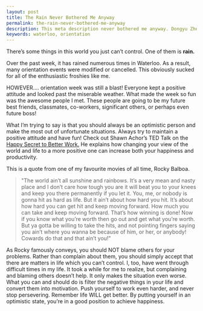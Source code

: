 ```yaml
---
layout: post
title: The Rain Never Bothered Me Anyway
permalink: the-rain-never-bothered-me-anyway
description: This meta description never bothered me anyway. Dongyu Zheng rocks.
keywords: waterloo, orientation
---
```


There’s some things in this world you just can’t control. One of them is **rain.**

Over the past week, it has rained numerous times in Waterloo. As a result, many orientation events were modified or cancelled. This obviously sucked for all of the enthusiastic froshies like me.

HOWEVER…. orientation week was still a blast! Everyone kept a positive attitude and looked past the miserable weather. What made the week so fun was the awesome people I met. These people are going to be my future best friends, classmates, co-workers, significant others, or perhaps even future boss!

<!--more-->

What I’m trying to say is that you should always be an optimistic person and make the most out of unfortunate situations. Always try to maintain a positive attitude and have fun! Check out Shawn Achor’s TED Talk on the [Happy Secret to Better Work.](https://www.youtube.com/watch?v=fLJsdqxnZb0) He explains how changing your view of the world and life to a more positive one can increase both your happiness and productivity.


This is a quote from one of my favourite movies of all time, Rocky Balboa.

>"The world ain’t all sunshine and rainbows. It’s a very mean and nasty place and I don’t care how tough you are it will beat you to your knees and keep you there permanently if you let it. You, me, or nobody is gonna hit as hard as life. But it ain’t about how hard you hit. It’s about how hard you can get hit and keep moving forward. How much you can take and keep moving forward. That’s how winning is done! Now if you know what you’re worth then go out and get what you’re worth. But ya gotta be willing to take the hits, and not pointing fingers saying you ain’t where you wanna be because of him, or her, or anybody! Cowards do that and that ain’t you!"

As Rocky famously conveys, you should NOT blame others for your problems. Rather than complain about them, you should simply accept that there are matters in life which you can’t control. I, too, have went through difficult times in my life. It took a while for me to realize, but complaining and blaming others doesn’t help. It only makes the situation even worse. What you can and should do is filter the negative things in your life and convert them into motivation. Push yourself to work even harder, and never stop persevering. Remember life WILL get better. By putting yourself in an optimistic state, you’re in a good position to achieve happiness.
